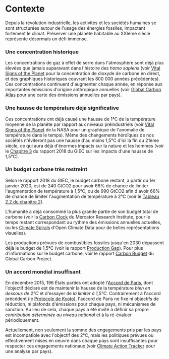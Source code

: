 # Contexte

Depuis la révolution industrielle, les activités et les sociétés humaines se sont structurées autour de l'usage des
énergies fossiles, impactant fortement le climat. Préserver une planète habitable au XXIème siècle représente désormais
un défi immense.

### Une concentration historique

Les concentrations de gaz à effet de serre dans l'atmosphère sont déjà plus élevées que jamais auparavant dans l'histoire des *homo sapiens* 
(voir [Vital Signs of the Planet](https://climate.nasa.gov/vital-signs/carbon-dioxide/) pour la concentration de dioxyde de carbone en direct, 
et des graphiques historiques couvrant les 800 000 années précédentes). 
Ces concentrations continuent d'augmenter chaque année, en réponse aux importantes émissions d'origine anthropique annuelles
(voir [Global Carbon Atlas](http://www.globalcarbonatlas.org/fr/CO2-emissions) pour une carte des émissions annuelles par pays).

### Une hausse de température déjà significative

Ces concentrations ont déjà causé une hausse de 1°C de la température moyenne de la planète par rapport aux niveaux préindustriels 
(voir [Vital Signs of the Planet](https://climate.nasa.gov/vital-signs/global-temperature/) de la NASA pour un graphique de l'anomalie de température dans le temps). 
Même des changements héroïques de nos sociétés n'éviteront pas une hausse d'au moins 1,5°C d'ici la fin du 21ème siècle, ce qui aura déjà d'énormes impacts sur la nature et les hommes 
(voir le [Chapitre 3](https://www.ipcc.ch/sr15/chapter/chapter-3/) du rapport 2018 du GIEC sur les impacts d'une hausse de 1,5°C).

### Un budget carbone très restreint

Selon le rapport 2018 du GIEC, le budget carbone restant, à partir du 1er janvier 2020,
est de 240 GtCO2 pour avoir 66% de chance de limiter l'augmentation de température à 1,5°C, 
ou de 990 GtCO2 afin d'avoir 66% de chance de limiter l'augmentation de température à 2°C
(voir le [Tableau 2.2 du chapitre 2](https://www.ipcc.ch/sr15/chapter/chapter-2/)).

L'humanité a déjà consommé la plus grande partie de son budget total de carbone 
(voir la [Carbon Clock](https://www.mcc-berlin.net/en/research/co2-budget.html) du Mercator Research Institute, 
pour le temps restant correspondant au rythme des émissions annuelles actuelles, 
ou les [Climate Spirals](https://openclimatedata.net/climate-spirals/from-emissions-to-global-warming-line-chart/) 
d'Open Climate Data pour de belles représentations visuelles).

Les productions prévues de combustibles fossiles jusqu'en 2030 dépassent déjà le budget de 1,5°C 
(voir le rapport [Production Gap](http://productiongap.org/2019report/)). 
Pour plus d'informations sur le budget carbone, voir le rapport [Carbon Budget](https://www.globalcarbonproject.org/carbonbudget/index.htm) du Global Carbon Project.

### Un accord mondial insuffisant

En décembre 2015, 196 États parties ont adopté l'[Accord de Paris](https://unfccc.int/process-and-meetings/the-paris-agreement/the-paris-agreement), 
dont l'objectif déclaré est de maintenir la hausse de la température *bien en dessous de 2°C* et d'essayer de *la limiter à 1,5°C*. 
Contrairement à l'accord précédent (le [Protocole de Kyoto](https://unfccc.int/kyoto_protocol)), 
l'accord de Paris ne fixe ni objectifs de réduction, ni plafonds d'émissions pour chaque pays, ni mécanismes de sanction. 
Au lieu de cela, chaque pays a été invité à définir sa propre *contribution déterminée au niveau national* et à la 
ré-évaluer périodiquement.

Actuellement, non seulement la somme des engagements pris par les pays est incompatible avec l'objectif des 2°C, 
mais les politiques prévues ou effectivement mises en oeuvre dans chaque pays sont insuffisantes pour respecter ces engagements nationaux 
(voir [Climate Action Tracker](https://climateactiontracker.org/countries/) pour une analyse par pays).
